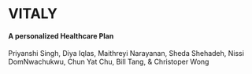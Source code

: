 # VITALY
#### A personalized Healthcare Plan

Priyanshi Singh, Diya Iqlas, Maithreyi Narayanan, Sheda Shehadeh, Nissi DomNwachukwu, Chun Yat Chu, Bill Tang, & Christoper Wong
